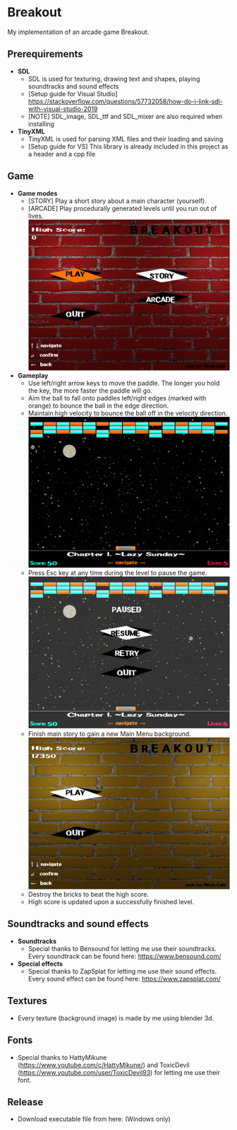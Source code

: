 # Breakout
My implementation of an arcade game Breakout.

## Prerequirements
- **SDL**
  - SDL is used for texturing, drawing text and shapes, playing soundtracks and sound effects
  - [Setup guide for Visual Studio] https://stackoverflow.com/questions/57732058/how-do-i-link-sdl-with-visual-studio-2019
  - [NOTE] SDL_image, SDL_ttf and SDL_mixer are also required when installing
- **TinyXML**
  - TinyXML is used for parsing XML files and their loading and saving
  - [Setup guide for VS] This library is already included in this project as a header and a cpp file

## Game
- **Game modes**
  - [STORY] Play a short story about a main character (yourself).
  - [ARCADE] Play procedurally generated levels until you run out of lives.
  ![](GameModes.PNG)
- **Gameplay**
  - Use left/right arrow keys to move the paddle. The longer you hold the key, the more faster the paddle will go.
  - Aim the ball to fall onto paddles left/right edges (marked with orange) to bounce the ball in the edge direction.
  - Maintain high velocity to bounce the ball off in the velocity direction.
  ![](PaddleMovement.PNG)
  - Press Esc key at any time during the level to pause the game.
  ![](Pause.PNG)
  - Finish main story to gain a new Main Menu background.
  ![](MainStory.PNG)
  - Destroy the bricks to beat the high score.
  - High score is updated upon a successfully finished level.


## Soundtracks and sound effects
- **Soundtracks**
  - Special thanks to Bensound for letting me use their soundtracks. Every soundtrack can be found here: https://www.bensound.com/
- **Special effects**
  - Special thanks to ZapSplat for letting me use their sound effects. Every sound effect can be found here: https://www.zapsplat.com/

## Textures
- Every texture (background image) is made by me using blender 3d.

## Fonts
- Special thanks to HattyMikune (https://www.youtube.com/c/HattyMikune/) and ToxicDevil (https://www.youtube.com/user/ToxicDevil93) for letting me use their font.

## Release
- Download executable file from here:  (Windows only) 
